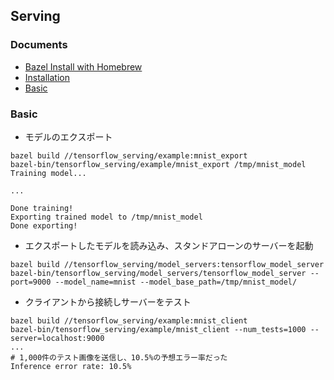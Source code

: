 
## Serving

### Documents

* [Bazel Install with Homebrew](https://www.bazel.io/versions/master/docs/install.html#using-homebrew)
* [Installation](https://github.com/tensorflow/serving/blob/master/tensorflow_serving/g3doc/setup.md)
* [Basic](https://tensorflow.github.io/serving/serving_basic)

### Basic

* モデルのエクスポート

```
bazel build //tensorflow_serving/example:mnist_export
bazel-bin/tensorflow_serving/example/mnist_export /tmp/mnist_model
Training model...

...

Done training!
Exporting trained model to /tmp/mnist_model
Done exporting!
```

* エクスポートしたモデルを読み込み、スタンドアローンのサーバーを起動

```
bazel build //tensorflow_serving/model_servers:tensorflow_model_server
bazel-bin/tensorflow_serving/model_servers/tensorflow_model_server --port=9000 --model_name=mnist --model_base_path=/tmp/mnist_model/
```

* クライアントから接続しサーバーをテスト

```
bazel build //tensorflow_serving/example:mnist_client
bazel-bin/tensorflow_serving/example/mnist_client --num_tests=1000 --server=localhost:9000
...
# 1,000件のテスト画像を送信し、10.5%の予想エラー率だった
Inference error rate: 10.5%
```
